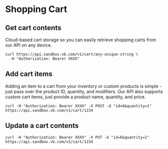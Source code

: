 # Shopping Cart

## Get cart contents

Cloud-based cart storage so you can easily retrieve shopping carts from our API on any device.

```
curl https://api.sandbox.vb.com/v1/cart/any-unique-string \
  -H "Authorization: Bearer XXXX"
```

## Add cart items

Adding an item to a cart from your inventory or custom products is simple - just pass over the product ID, quantity, and modifiers. Our API also supports custom cart items, just provide a product name, quantity, and price.

```
curl -H "Authorization: Bearer XXXX" -X POST -d "id=6&quantity=1" https://api.sandbox.vb.com/v1/cart/1234
```

## Update a cart contents

```
curl -H "Authorization: Bearer XXXX" -X PUT -d "id=6&quantity=1" https://api.sandbox.vb.com/v1/cart/1234
```
